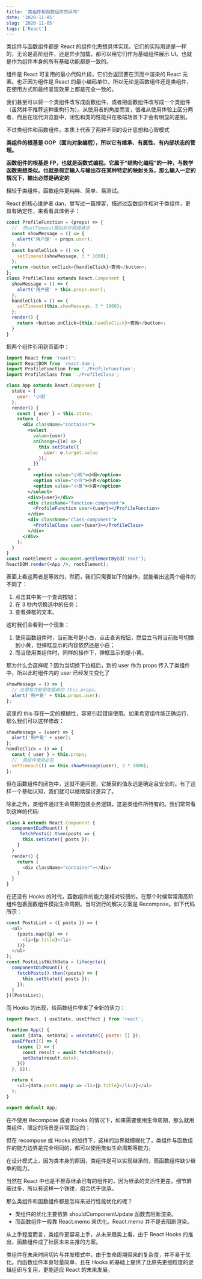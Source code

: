 ```yaml
---
title: '类组件和函数组件的异同'
date: '2020-11-05'
slug: '2020-11-05'
tags: ['React']
---
```


类组件与函数组件都是 React 的组件化思想具体实现，它们的实际用途是一样的，无论是高阶组件，还是异步加载，都可以用它们作为基础组件展示 UI。也就是作为组件本身的所有基础功能都是一致的。

组件是 React 可复用的最小代码片段，它们会返回要在页面中渲染的 React 元素。也正因为组件是 React 的最小编码单位，所以无论是函数组件还是类组件，在使用方式和最终呈现效果上都是完全一致的。

我们甚至可以将一个类组件改写成函数组件，或者把函数组件改写成一个类组件（虽然并不推荐这种重构行为）。从使用者的角度而言，很难从使用体验上区分两者，而且在现代浏览器中，闭包和类的性能只在极端场景下才会有明显的差别。

不过类组件和函数组件，本质上代表了两种不同的设计思想和心智模式

**类组件的根基是 OOP（面向对象编程），所以它有继承、有属性、有内部状态的管理。**

**函数组件的根基是 FP，也就是函数式编程。它属于“结构化编程”的一种，与数学函数思想类似。也就是假定输入与输出存在某种特定的映射关系，那么输入一定的情况下，输出必然是确定的**

相较于类组件，函数组件更纯粹、简单、易测试。

React 的核心维护者 dan，曾写过一篇博客，描述过函数组件相对于类组件，更具有确定性，来看看具体例子：

```js
const ProfileFunction = (props) => {
  //  用setTimeout模拟异步网络请求
  const showMessage = () => {
    alert('用户是' + props.user);
  };
  const handleClick = () => {
    setTimeout(showMessage, 3 * 1000);
  };
  return <button onClick={handleClick}>查询</button>;
};
class ProfileClass extends React.Component {
  showMessage = () => {
    alert('用户是' + this.props.user);
  };
  handleClick = () => {
    setTimeout(this.showMessage, 3 * 1000);
  };
  render() {
    return <button onClick={this.handleClick}>查询</button>;
  }
}
```

把两个组件引用到页面中：

```jsx
import React from 'react';
import ReactDOM from 'react-dom';
import ProfileFunction from './ProfileFunction';
import ProfileClass from './ProfileClass';

class App extends React.Component {
  state = {
    user: '小明'
  };
  render() {
    const { user } = this.state;
    return (
      <div className="container">
        <select
          value={user}
          onChange={(e) => {
            this.setState({
              user: e.target.value
            });
          }}
        >
          <option value="小明">小明</option>
          <option value="小白">小百</option>
          <option value="小黄">小黄</option>
        </select>
        <div>{user}</div>
        <div className="function-component">
          <ProfileFunction user={user}></ProfileFunction>
        </div>
        <div className="class-component">
          <ProfileClass user={user}></ProfileClass>
        </div>
      </div>
    );
  }
}
const rootElement = document.getElementById('root');
ReactDOM.render(<App />, rootElement);
```

表面上看这两者是等效的，然而，我们只需要如下的操作，就能看出这两个组件的不同了：

1. 点击其中某一个查询按钮；
2. 在 3 秒内切换选中的任务；
3. 查看弹框的文本。

这时我们会看到一个现象：

1. 使用函数组件时，当前账号是小白，点击查询按钮，然后立马将当前账号切换到小黄，但弹框显示的内容依然还是小白；
2. 而当使用类组件时，同样的操作下，弹框显示的是小黄。

那为什么会这样呢？因为当切换下拉框后，新的 user 作为 props 传入了类组件中，所以此时组件内的 user 已经发生变化了

```js
showMessage = () => {
  // 这里每次都是取最新的 this.props。
  alert('用户是' + this.props.user);
};
```

这里的 this 存在一定的模糊性，容易引起错误使用。如果希望组件能正确运行，那么我们可以这样修改：

```js
showMessage = (user) => {
  alert('用户是' + user);
};
handleClick = () => {
  const { user } = this.props;
  //  类组件使用必包
  setTimeout(() => this.showMessage(user), 3 * 1000);
};
```

但在函数组件的闭包中，这就不是问题，它捕获的值永远是确定且安全的。有了这样一个基础认知，我们就可以继续探讨差异了。

除此之外，类组件通过生命周期包装业务逻辑，这是类组件所特有的。我们常常看到这样的代码:

```js
class A extends React.Component {
  componentDidMount() {
     fetchPosts().then(posts => {
      this.setState({ posts });
    }
  }
  render() {
    return (
      <div className="container"></div>
    )
  }
}
```

在还没有 Hooks 的时代，函数组件的能力是相对较弱的。在那个时候常常用高阶组件包裹函数组件模拟生命周期。当时流行的解决方案是 Recompose。如下代码所示：

```js
const PostsList = ({ posts }) => (
  <ul>
    {posts.map((p) => (
      <li>{p.title}</li>
    ))}
  </ul>
);
const PostsListWithData = lifecycle({
  componentDidMount() {
    fetchPosts().then((posts) => {
      this.setState({ posts });
    });
  }
})(PostsList);
```

而 Hooks 的出现，给函数组件带来了全新的活力：

```js
import React, { useState, useEffect } from 'react';

function App() {
  const [data, setData] = useState({ posts: [] });
  useEffect(() => {
    (async () => {
      const result = await fetchPosts();
      setData(result.data);
    }()
  }, []);

  return (
    <ul>{data.posts.map(p => <li>{p.title}</li>)}</ul>
  );
}

export default App;
```

在不使用 Recompose 或者 Hooks 的情况下，如果需要使用生命周期，那么就用类组件，限定的场景是非常固定的；

但在 recompose 或 Hooks 的加持下，这样的边界就模糊化了，类组件与函数组件的能力边界是完全相同的，都可以使用类似生命周期等能力。

在设计模式上，因为类本身的原因，类组件是可以实现继承的，而函数组件缺少继承的能力。

当然在 React 中也是不推荐继承已有的组件的，因为继承的灵活性更差，细节屏蔽过多，所以有这样一个铁律，组合优于继承。

那么类组件和函数组件都是怎样来进行性能优化的呢？

- 类组件的优化主要依靠 shouldComponentUpdate 函数去阻断渲染。
- 而函数组件一般靠 React.memo 来优化。React.memo 并不是去阻断渲染。

从上手程度而言，类组件更容易上手，从未来趋势上看，由于 React Hooks 的推出，函数组件成了社区未来主推的方案。

类组件在未来时间切片与并发模式中，由于生命周期带来的复杂度，并不易于优化。而函数组件本身轻量简单，且在 Hooks 的基础上提供了比原先更细粒度的逻辑组织与复用，更能适应 React 的未来发展。
